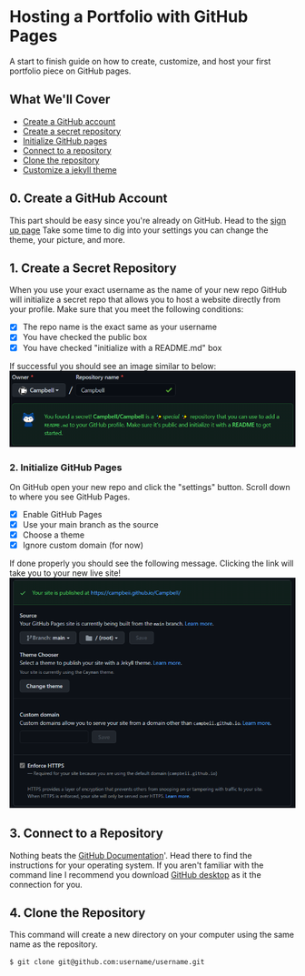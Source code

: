 # Hosting a Portfolio with GitHub Pages
A start to finish guide on how to create, customize, and host your first portfolio piece on GitHub pages.

## What We'll Cover
- [Create a GitHub account](#0-create-a-github-account)
- [Create a secret repository](#1-create-a-secret-repository)
- [Initialize GitHub pages](#2-initialize-github-pages)
- [Connect to a repository](#3-connect-to-a-repository)
- [Clone the repository](#3-clone-the-repository)
- [Customize a jekyll theme](#github)

## 0. Create a GitHub Account
This part should be easy since you're already on GitHub. Head to the [sign up page](https://github.com/join)
Take some time to dig into your settings you can change the theme, your picture, and more.

## 1. Create a Secret Repository
When you use your exact username as the name of your new repo GitHub  will initialize a secret repo that allows you to host a website directly from your profile. Make sure that you meet the following conditions:
- [x] The repo name is the exact same as your username
- [x] You have checked the public box
- [x] You have checked "initialize with a README.md" box

If successful you should see an image similar to below:
![secret repo](images/secret-repo.png)

### 2. Initialize GitHub Pages
On GitHub open your new repo and click the "settings" button. Scroll down to where you see GitHub Pages.
- [x] Enable GitHub Pages
- [x] Use your main branch as the source
- [x] Choose a theme
- [x] Ignore custom domain (for now)

If done properly you should see the following message. Clicking the link will take you to your new live site!
![enable github pages](images/enable-github-pages.png)

## 3. Connect to a Repository
Nothing beats the [GitHub Documentation](https://docs.github.com/en/github/authenticating-to-github/connecting-to-github-with-ssh)'. Head there to find the instructions for your operating system. If you aren't familiar with the command line I recommend you download [GitHub desktop](https://desktop.github.com/) as it the connection for you.

## 4. Clone the Repository

This command will create a new directory on your computer using the same name as the repository.

```shell
$ git clone git@github.com:username/username.git
```
